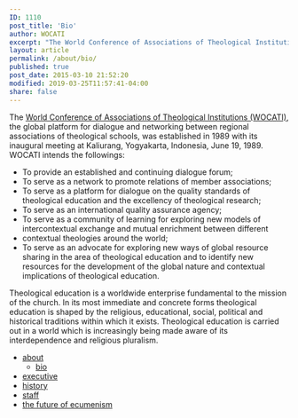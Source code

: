 ```yaml
---
ID: 1110
post_title: 'Bio'
author: WOCATI
excerpt: "The World Conference of Associations of Theological Institutions (WOCATI), the global platform for dialogue and networking between regional associations of theological schools, was established in 1989 with its inaugural meeting at Kaliurang, Yogyakarta, Indonesia, June 19, 1989."
layout: article
permalink: /about/bio/
published: true
post_date: 2015-03-10 21:52:20
modified: 2019-03-25T11:57:41-04:00
share: false
---
```

The [World Conference of Associations of Theological Institutions (WOCATI)](http://wocati.org), the global platform for dialogue and networking between regional associations of theological schools, was established in 1989 with its inaugural meeting at Kaliurang, Yogyakarta, Indonesia, June 19, 1989. WOCATI intends the followings:

*   To provide an established and continuing dialogue forum;
*   To serve as a network to promote relations of member associations;
*   To serve as a platform for dialogue on the quality standards of theological education and the excellency of theological research;
*   To serve as an international quality assurance agency;
*   To serve as a community of learning for exploring new models of intercontextual exchange and mutual enrichment between different
*   contextual theologies around the world;
*   To serve as an advocate for exploring new ways of global resource sharing in the area of theological education and to identify new resources for the development of the global nature and contextual implications of theological education.

Theological education is a worldwide enterprise fundamental to the mission of the church. In its most immediate and concrete forms theological education is shaped by the religious, educational, social, political and historical traditions within which it exists. Theological education is carried out in a world which is increasingly being made aware of its interdependence and religious pluralism.

- [about](/about/)
  - [bio](/about/bio/)
- [executive](/about/executive/)
- [history](/about/history/)
- [staff](/about/staff/)
- [the future of ecumenism](/about/the-future-of-ecumenism/)
